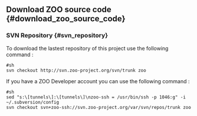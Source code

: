 ## Download ZOO source code {#download_zoo_source_code}

### SVN Repository {#svn_repository}

To download the lastest repository of this project use the following
command :

    #sh
    svn checkout http://svn.zoo-project.org/svn/trunk zoo

If you have a ZOO Developer account you can use the following command :

    #sh
    sed "s:\[tunnels\]:\[tunnels\]\nzoo-ssh = /usr/bin/ssh -p 1046:g" -i ~/.subversion/config
    svn checkout svn+zoo-ssh://svn.zoo-project.org/var/svn/repos/trunk zoo

